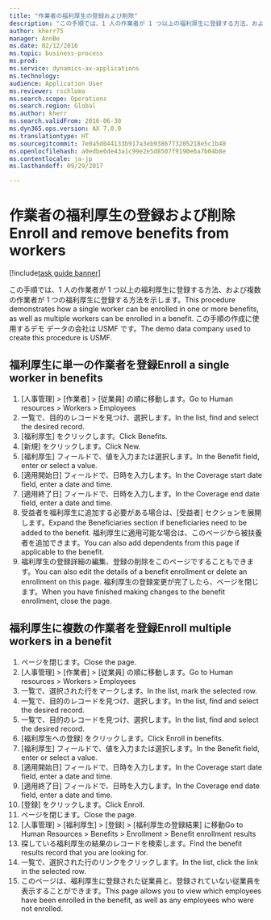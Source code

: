 ```yaml
--- 
title: "作業者の福利厚生の登録および削除"
description: "この手順では、1 人の作業者が 1 つ以上の福利厚生に登録する方法、および複数の作業者が 1 つの福利厚生に登録する方法を示します。"
author: kherr75
manager: AnnBe
ms.date: 02/12/2016
ms.topic: business-process
ms.prod: 
ms.service: dynamics-ax-applications
ms.technology: 
audience: Application User
ms.reviewer: rschloma
ms.search.scope: Operations
ms.search.region: Global
ms.author: kherr
ms.search.validFrom: 2016-06-30
ms.dyn365.ops.version: AX 7.0.0
ms.translationtype: HT
ms.sourcegitcommit: 7e0a5d044133b917a3eb9386773205218e5c1b40
ms.openlocfilehash: a0edbe6de43a1c99e2e5d8507f9190e6a7b04b8e
ms.contentlocale: ja-jp
ms.lasthandoff: 09/29/2017

---
```

# <a name="enroll-and-remove-benefits-from-workers"></a><span data-ttu-id="0a089-103">作業者の福利厚生の登録および削除</span><span class="sxs-lookup"><span data-stu-id="0a089-103">Enroll and remove benefits from workers</span></span>

[!include[task guide banner](../../includes/task-guide-banner.md)]

<span data-ttu-id="0a089-104">この手順では、1 人の作業者が 1 つ以上の福利厚生に登録する方法、および複数の作業者が 1 つの福利厚生に登録する方法を示します。</span><span class="sxs-lookup"><span data-stu-id="0a089-104">This procedure demonstrates how a single worker can be enrolled in one or more benefits, as well as multiple workers can be enrolled in a benefit.</span></span> <span data-ttu-id="0a089-105">この手順の作成に使用するデモ データの会社は USMF です。</span><span class="sxs-lookup"><span data-stu-id="0a089-105">The demo data company used to create this procedure is USMF.</span></span>


## <a name="enroll-a-single-worker-in-benefits"></a><span data-ttu-id="0a089-106">福利厚生に単一の作業者を登録</span><span class="sxs-lookup"><span data-stu-id="0a089-106">Enroll a single worker in benefits</span></span>
1. <span data-ttu-id="0a089-107">[人事管理] > [作業者] > [従業員] の順に移動します。</span><span class="sxs-lookup"><span data-stu-id="0a089-107">Go to Human resources > Workers > Employees</span></span>
2. <span data-ttu-id="0a089-108">一覧で、目的のレコードを見つけ、選択します。</span><span class="sxs-lookup"><span data-stu-id="0a089-108">In the list, find and select the desired record.</span></span>
3. <span data-ttu-id="0a089-109">[福利厚生] をクリックします。</span><span class="sxs-lookup"><span data-stu-id="0a089-109">Click Benefits.</span></span>
4. <span data-ttu-id="0a089-110">[新規] をクリックします。</span><span class="sxs-lookup"><span data-stu-id="0a089-110">Click New.</span></span>
5. <span data-ttu-id="0a089-111">[福利厚生] フィールドで、値を入力または選択します。</span><span class="sxs-lookup"><span data-stu-id="0a089-111">In the Benefit field, enter or select a value.</span></span>
6. <span data-ttu-id="0a089-112">[適用開始日] フィールドで、日時を入力します。</span><span class="sxs-lookup"><span data-stu-id="0a089-112">In the Coverage start date field, enter a date and time.</span></span>
7. <span data-ttu-id="0a089-113">[適用終了日] フィールドで、日時を入力します。</span><span class="sxs-lookup"><span data-stu-id="0a089-113">In the Coverage end date field, enter a date and time.</span></span>
8. <span data-ttu-id="0a089-114">受益者を福利厚生に追加する必要がある場合は、[受益者] セクションを展開します。</span><span class="sxs-lookup"><span data-stu-id="0a089-114">Expand the Beneficiaries section if beneficiaries need to be added to the benefit.</span></span> <span data-ttu-id="0a089-115">福利厚生に適用可能な場合は、このページから被扶養者を追加できます。</span><span class="sxs-lookup"><span data-stu-id="0a089-115">You can also add dependents from this page if applicable to the benefit.</span></span>
9. <span data-ttu-id="0a089-116">福利厚生の登録詳細の編集、登録の削除をこのページですることもできます。</span><span class="sxs-lookup"><span data-stu-id="0a089-116">You can also edit the details of a benefit enrollment or delete an enrollment on this page.</span></span> <span data-ttu-id="0a089-117">福利厚生の登録変更が完了したら、ページを閉じます。</span><span class="sxs-lookup"><span data-stu-id="0a089-117">When you have finished making changes to the benefit enrollment, close the page.</span></span>

## <a name="enroll-multiple-workers-in-a-benefit"></a><span data-ttu-id="0a089-118">福利厚生に複数の作業者を登録</span><span class="sxs-lookup"><span data-stu-id="0a089-118">Enroll multiple workers in a benefit</span></span>
1. <span data-ttu-id="0a089-119">ページを閉じます。</span><span class="sxs-lookup"><span data-stu-id="0a089-119">Close the page.</span></span>
2. <span data-ttu-id="0a089-120">[人事管理] > [作業者] > [従業員] の順に移動します。</span><span class="sxs-lookup"><span data-stu-id="0a089-120">Go to Human resources > Workers > Employees</span></span>
3. <span data-ttu-id="0a089-121">一覧で、選択された行をマークします。</span><span class="sxs-lookup"><span data-stu-id="0a089-121">In the list, mark the selected row.</span></span>
4. <span data-ttu-id="0a089-122">一覧で、目的のレコードを見つけ、選択します。</span><span class="sxs-lookup"><span data-stu-id="0a089-122">In the list, find and select the desired record.</span></span>
5. <span data-ttu-id="0a089-123">一覧で、目的のレコードを見つけ、選択します。</span><span class="sxs-lookup"><span data-stu-id="0a089-123">In the list, find and select the desired record.</span></span>
6. <span data-ttu-id="0a089-124">[福利厚生への登録] をクリックします。</span><span class="sxs-lookup"><span data-stu-id="0a089-124">Click Enroll in benefits.</span></span>
7. <span data-ttu-id="0a089-125">[福利厚生] フィールドで、値を入力または選択します。</span><span class="sxs-lookup"><span data-stu-id="0a089-125">In the Benefit field, enter or select a value.</span></span>
8. <span data-ttu-id="0a089-126">[適用開始日] フィールドで、日時を入力します。</span><span class="sxs-lookup"><span data-stu-id="0a089-126">In the Coverage start date field, enter a date and time.</span></span>
9. <span data-ttu-id="0a089-127">[適用終了日] フィールドで、日時を入力します。</span><span class="sxs-lookup"><span data-stu-id="0a089-127">In the Coverage end date field, enter a date and time.</span></span>
10. <span data-ttu-id="0a089-128">[登録] をクリックします。</span><span class="sxs-lookup"><span data-stu-id="0a089-128">Click Enroll.</span></span>
11. <span data-ttu-id="0a089-129">ページを閉じます。</span><span class="sxs-lookup"><span data-stu-id="0a089-129">Close the page.</span></span>
12. <span data-ttu-id="0a089-130">[人事管理] > [福利厚生] > [登録] > [福利厚生の登録結果] に移動</span><span class="sxs-lookup"><span data-stu-id="0a089-130">Go to Human Resources > Benefits > Enrollment > Benefit enrollment results</span></span>
13. <span data-ttu-id="0a089-131">探している福利厚生の結果のレコードを検索します。</span><span class="sxs-lookup"><span data-stu-id="0a089-131">Find the benefit results record that you are looking for.</span></span>
14. <span data-ttu-id="0a089-132">一覧で、選択された行のリンクをクリックします。</span><span class="sxs-lookup"><span data-stu-id="0a089-132">In the list, click the link in the selected row.</span></span>
15. <span data-ttu-id="0a089-133">このページは、福利厚生に登録された従業員と、登録されていない従業員を表示することができます。</span><span class="sxs-lookup"><span data-stu-id="0a089-133">This page allows you to view which employees have been enrolled in the benefit, as well as any employees who were not enrolled.</span></span>


